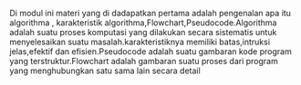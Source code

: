 Di modul ini materi yang di dadapatkan pertama adalah pengenalan apa itu algorithma , karakteristik algorithma,Flowchart,Pseudocode.Algorithma adalah suatu proses komputasi yang dilakukan secara sistematis untuk menyelesaikan suatu masalah.karakteristiknya memiliki batas,intruksi jelas,efektif dan efisien.Pseudocode adalah suatu gambaran kode program yang terstruktur.Flowchart adalah gambaran suatu proses dari program yang menghubungkan satu sama lain secara detail